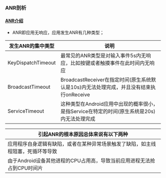 ### ANR剖析
#### [ANR介绍]()
+ ANR即应用无响应，应用发生ANR有几种类型；

|发生ANR的集中类型|说明|
|-------|-------|
|KeyDispatchTimeout|最常见的ANR类型是对输入事件5s内无响应，比如按键或者触摸事件在此时间内无响应|
|BroadcastTimeout|BroadcastReceiver在指定时间(原生系统默认是10s)内无法处理完成，并且没有结束执行onReceive|
|ServiceTimeout|这种类型在Android应用中出现的概率很小，是指Service在特定的时间(原生系统是20s)内无法处理完成|

|引起ANR的根本原因总体来说有以下两种|
|------|
|应用程序自身逻辑有缺陷，或者在某种异常场景触发了缺陷，如主线程阻塞，死循环等导致|
|由于Android设备其他进程的CPU占用高，导致当前应用进程无法抢占到CPU时间片|
